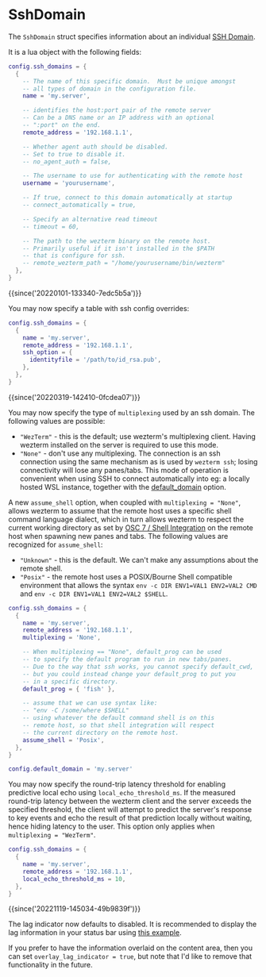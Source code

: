 # SshDomain

The `SshDomain` struct specifies information about an individual
[SSH Domain](../../multiplexing.md#ssh-domains).

It is a lua object with the following fields:

```lua
config.ssh_domains = {
  {
    -- The name of this specific domain.  Must be unique amongst
    -- all types of domain in the configuration file.
    name = 'my.server',

    -- identifies the host:port pair of the remote server
    -- Can be a DNS name or an IP address with an optional
    -- ":port" on the end.
    remote_address = '192.168.1.1',

    -- Whether agent auth should be disabled.
    -- Set to true to disable it.
    -- no_agent_auth = false,

    -- The username to use for authenticating with the remote host
    username = 'yourusername',

    -- If true, connect to this domain automatically at startup
    -- connect_automatically = true,

    -- Specify an alternative read timeout
    -- timeout = 60,

    -- The path to the wezterm binary on the remote host.
    -- Primarily useful if it isn't installed in the $PATH
    -- that is configure for ssh.
    -- remote_wezterm_path = "/home/yourusername/bin/wezterm"
  },
}
```

{{since('20220101-133340-7edc5b5a')}}

You may now specify a table with ssh config overrides:

```lua
config.ssh_domains = {
  {
    name = 'my.server',
    remote_address = '192.168.1.1',
    ssh_option = {
      identityfile = '/path/to/id_rsa.pub',
    },
  },
}
```

{{since('20220319-142410-0fcdea07')}}

You may now specify the type of `multiplexing` used by an ssh domain.
The following values are possible:

* `"WezTerm"` - this is the default; use wezterm's multiplexing client.
  Having wezterm installed on the server is required to use this mode.
* `"None"` - don't use any multiplexing. The connection is an ssh connection
  using the same mechanism as is used by `wezterm ssh`; losing connectivity
  will lose any panes/tabs.  This mode of operation is convenient when using
  SSH to connect automatically into eg: a locally hosted WSL instance, together
  with the [default_domain](config/default_domain.md) option.

A new `assume_shell` option, when coupled with `multiplexing = "None"`, allows
wezterm to assume that the remote host uses a specific shell command language
dialect, which in turn allows wezterm to respect the
current working directory as set by [OSC 7 / Shell
Integration](../../shell-integration.md) on the remote host when spawning new
panes and tabs.  The following values are recognized for `assume_shell`:

* `"Unknown"` - this is the default. We can't make any assumptions about the
  remote shell.
* `"Posix"` - the remote host uses a POSIX/Bourne Shell compatible environment
  that allows the syntax `env -c DIR ENV1=VAL1 ENV2=VAL2 CMD` and
  `env -c DIR ENV1=VAL1 ENV2=VAL2 $SHELL`.

```lua
config.ssh_domains = {
  {
    name = 'my.server',
    remote_address = '192.168.1.1',
    multiplexing = 'None',

    -- When multiplexing == "None", default_prog can be used
    -- to specify the default program to run in new tabs/panes.
    -- Due to the way that ssh works, you cannot specify default_cwd,
    -- but you could instead change your default_prog to put you
    -- in a specific directory.
    default_prog = { 'fish' },

    -- assume that we can use syntax like:
    -- "env -C /some/where $SHELL"
    -- using whatever the default command shell is on this
    -- remote host, so that shell integration will respect
    -- the current directory on the remote host.
    assume_shell = 'Posix',
  },
}

config.default_domain = 'my.server'
```

You may now specify the round-trip latency threshold for enabling predictive
local echo using `local_echo_threshold_ms`. If the measured round-trip latency
between the wezterm client and the server exceeds the specified threshold, the
client will attempt to predict the server's response to key events and echo the
result of that prediction locally without waiting, hence hiding latency to the
user. This option only applies when `multiplexing = "WezTerm"`.

```lua
config.ssh_domains = {
  {
    name = 'my.server',
    remote_address = '192.168.1.1',
    local_echo_threshold_ms = 10,
  },
}
```

{{since('20221119-145034-49b9839f')}}

The lag indicator now defaults to disabled. It is recommended to display
the lag information in your status bar using [this
example](pane/get_metadata.md).

If you prefer to have the information overlaid on the content area, then
you can set `overlay_lag_indicator = true`, but note that I'd like to
remove that functionality in the future.
